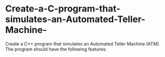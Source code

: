 # Create-a-C-program-that-simulates-an-Automated-Teller-Machine-
Create a C++ program that simulates an Automated Teller Machine (ATM). The program should have the following features:
